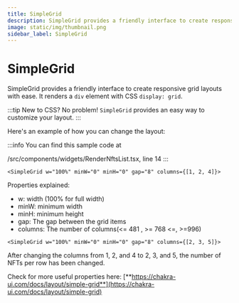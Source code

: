 ```yaml
---
title: SimpleGrid
description: SimpleGrid provides a friendly interface to create responsive grid layouts with ease.
image: static/img/thumbnail.png
sidebar_label: SimpleGrid
---
```


# SimpleGrid

SimpleGrid provides a friendly interface to create responsive grid layouts with ease. It renders a `div` element with CSS `display: grid`.

:::tip
New to CSS? No problem! `SimpleGrid` provides an easy way to customize your layout.
:::

Here's an example of how you can change the layout:

:::info
You can find this sample code at &#x20;

/src/components/widgets/RenderNftsList.tsx, line 14
:::

```tsx
<SimpleGrid w="100%" minW="0" minH="0" gap="8" columns={[1, 2, 4]}>
```

Properties explained:

- w: width (100% for full width)
- minW: minimum width
- minH: minimum height
- gap: The gap between the grid items
- columns: The number of columns(<= 481 , >= 768 <=, >=996)

```tsx
<SimpleGrid w="100%" minW="0" minH="0" gap="8" columns={[2, 3, 5]}>
```

After changing the columns from 1, 2, and 4 to 2, 3, and 5, the number of NFTs per row has been changed.

Check for more useful properties here: [**https://chakra-ui.com/docs/layout/simple-grid**](https://chakra-ui.com/docs/layout/simple-grid)

